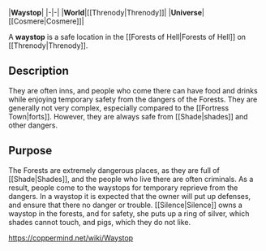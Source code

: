 |**Waystop**|
|-|-|
|**World**|[[Threnody\|Threnody]]|
|**Universe**|[[Cosmere\|Cosmere]]|

A **waystop** is a safe location in the [[Forests of Hell\|Forests of Hell]] on [[Threnody\|Threnody]].

## Description
They are often inns, and people who come there can have food and drinks while enjoying temporary safety from the dangers of the Forests. They are generally not very complex, especially compared to the [[Fortress Town\|forts]]. However, they are always safe from [[Shade\|shades]] and other dangers.

## Purpose
The Forests are extremely dangerous places, as they are full of [[Shade\|Shades]], and the people who live there are often criminals. As a result, people come to the waystops for temporary reprieve from the dangers. In a waystop it is expected that the owner will put up defenses, and ensure that there no danger or trouble. [[Silence\|Silence]] owns a waystop in the forests, and for safety, she puts up a ring of silver, which shades cannot touch, and pigs, which they do not like.



https://coppermind.net/wiki/Waystop